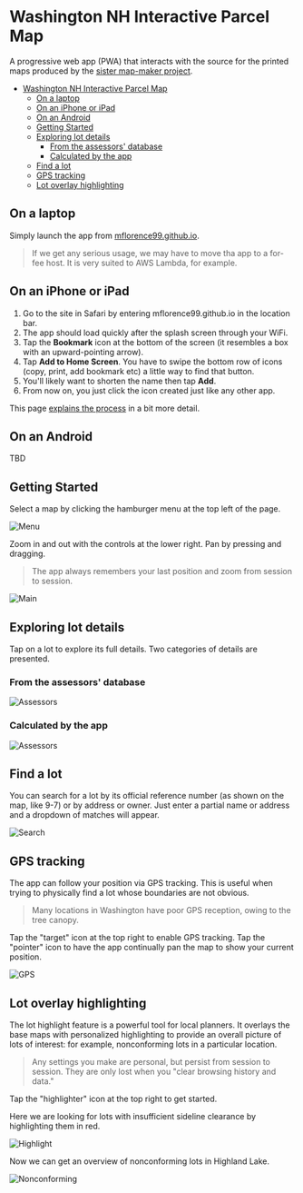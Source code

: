 # Washington NH Interactive Parcel Map

A progressive web app (PWA) that interacts with the source for the printed maps produced by the [sister map-maker project](https://github.com/mflorence99/washington-mapmaker).

- [Washington NH Interactive Parcel Map](#washington-nh-interactive-parcel-map)
  - [On a laptop](#on-a-laptop)
  - [On an iPhone or iPad](#on-an-iphone-or-ipad)
  - [On an Android](#on-an-android)
  - [Getting Started](#getting-started)
  - [Exploring lot details](#exploring-lot-details)
    - [From the assessors' database](#from-the-assessors-database)
    - [Calculated by the app](#calculated-by-the-app)
  - [Find a lot](#find-a-lot)
  - [GPS tracking](#gps-tracking)
  - [Lot overlay highlighting](#lot-overlay-highlighting)

## On a laptop

Simply launch the app from [mflorence99.github.io](https://mflorence99.github.io).

> If we get any serious usage, we may have to move tha app to a for-fee host. It is very suited to AWS Lambda, for example.

## On an iPhone or iPad

1. Go to the site in Safari by entering mflorence99.github.io in the location bar.
2. The app should load quickly after the splash screen through your WiFi.
3. Tap the **Bookmark** icon at the bottom of the screen (it resembles a box with an upward-pointing arrow).
4. Tap **Add to Home Screen**. You have to swipe the bottom row of icons (copy, print, add bookmark etc) a little way to find that button.
5. You'll likely want to shorten the name then tap **Add**.
6. From now on, you just click the icon created just like any other app.

This page [explains the process](https://www.lifewire.com/home-screen-icons-in-safari-for-iphone-and-amp-ipod-touch-4103654) in a bit more detail.

## On an Android

TBD

## Getting Started

Select a map by clicking the hamburger menu at the top left of the page.

![Menu](src/docs/menu.png)

Zoom in and out with the controls at the lower right. Pan by pressing and dragging.

> The app always remembers your last position and zoom from session to session.

![Main](src/docs/main.png)

## Exploring lot details

Tap on a lot to explore its full details. Two categories of details are presented.

### From the assessors' database

![Assessors](src/docs/assessors.png)

### Calculated by the app

![Assessors](src/docs/calculated.png)

## Find a lot

You can search for a lot by its official reference number (as shown on the map, like 9-7) or by address or owner. Just enter a partial name or address and a dropdown of matches will appear.

![Search](src/docs/search.png)

## GPS tracking

The app can follow your position via GPS tracking. This is useful when trying to physically find a lot whose boundaries are not obvious.

> Many locations in Washington have poor GPS reception, owing to the tree canopy.

Tap the "target" icon at the top right to enable GPS tracking. Tap the "pointer" icon to have the app continually pan the map to show your current position.

![GPS](src/docs/gps.png)

## Lot overlay highlighting

The lot highlight feature is a powerful tool for local planners. It overlays the base maps with personalized highlighting to provide an overall picture of lots of interest: for example, nonconforming lots in a particular location.

> Any settings you make are personal, but persist from session to session. They are only lost when you "clear browsing history and data."

Tap the "highlighter" icon at the top right to get started.

Here we are looking for lots with insufficient sideline clearance by highlighting them in red.

![Highlight](src/docs/highlight.png)

Now we can get an overview of nonconforming lots in Highland Lake.

![Nonconforming](src/docs/nonconforming.png)
